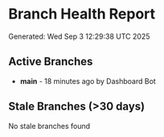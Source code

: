 # Branch Health Report
Generated: Wed Sep  3 12:29:38 UTC 2025

## Active Branches
- **main** - 18 minutes ago by Dashboard Bot

## Stale Branches (>30 days)
No stale branches found
